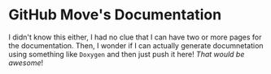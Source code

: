 # GitHub Move's Documentation

I didn't know this either, I had no clue that I can have two or more pages for the documentation. 
Then, I wonder if I can actually generate documnetation using something like `Doxygen` and then just
push it here! _That would be awesome_!
